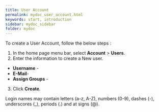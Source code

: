```yaml
---
title: User Account
permalink: mydoc_user_account.html
keywords: start, introduction
sidebar: mydoc_sidebar
folder: mydoc
---
```


To create a User Account, follow the below steps :
1. In the home page menu bar, select **Account** > **Users**.
2. Enter the information to create a New user.
* **Username** -
* **E-Mail**-
* **Assign Groups** - 
3. Click **Create**.

























Login names may contain letters (a-z, A-Z), numbers (0-9), dashes (-), underscores (_), periods (.) and at signs (@).